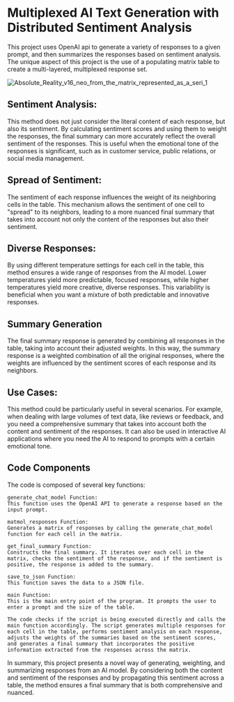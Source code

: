 # Multiplexed AI Text Generation with Distributed Sentiment Analysis

This project uses OpenAI api to generate a variety of responses to a given prompt, and then summarizes the responses based on sentiment analysis. The unique aspect of this project is the use of a populating matrix table to create a multi-layered, multiplexed response set.

![Absolute_Reality_v16_neo_from_the_matrix_represented_as_a_seri_1](https://github.com/EveryOneIsGross/matmolQUERY/assets/23621140/7ff51410-9fe1-4c9a-83d3-a277784e992c)

## Sentiment Analysis:
This method does not just consider the literal content of each response, but also its sentiment. By calculating sentiment scores and using them to weight the responses, the final summary can more accurately reflect the overall sentiment of the responses. This is useful when the emotional tone of the responses is significant, such as in customer service, public relations, or social media management.

## Spread of Sentiment:
The sentiment of each response influences the weight of its neighboring cells in the table. This mechanism allows the sentiment of one cell to "spread" to its neighbors, leading to a more nuanced final summary that takes into account not only the content of the responses but also their sentiment.

## Diverse Responses: 
By using different temperature settings for each cell in the table, this method ensures a wide range of responses from the AI model. Lower temperatures yield more predictable, focused responses, while higher temperatures yield more creative, diverse responses. This variability is beneficial when you want a mixture of both predictable and innovative responses.

## Summary Generation
The final summary response is generated by combining all responses in the table, taking into account their adjusted weights. In this way, the summary response is a weighted combination of all the original responses, where the weights are influenced by the sentiment scores of each response and its neighbors.

## Use Cases:
This method could be particularly useful in several scenarios. For example, when dealing with large volumes of text data, like reviews or feedback, and you need a comprehensive summary that takes into account both the content and sentiment of the responses. It can also be used in interactive AI applications where you need the AI to respond to prompts with a certain emotional tone.

## Code Components
The code is composed of several key functions:
```
generate_chat_model Function:
This function uses the OpenAI API to generate a response based on the input prompt.

matmol_responses Function:
Generates a matrix of responses by calling the generate_chat_model function for each cell in the matrix.

get_final_summary Function:
Constructs the final summary. It iterates over each cell in the matrix, checks the sentiment of the response, and if the sentiment is positive, the response is added to the summary.

save_to_json Function:
This function saves the data to a JSON file.

main Function:
This is the main entry point of the program. It prompts the user to enter a prompt and the size of the table.

The code checks if the script is being executed directly and calls the main function accordingly. The script generates multiple responses for each cell in the table, performs sentiment analysis on each response, adjusts the weights of the summaries based on the sentiment scores, and generates a final summary that incorporates the positive information extracted from the responses across the matrix.

```

In summary, this project presents a novel way of generating, weighting, and summarizing responses from an AI model. By considering both the content and sentiment of the responses and by propagating this sentiment across a table, the method ensures a final summary that is both comprehensive and nuanced.
